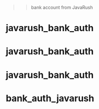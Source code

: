 >> bank account from JavaRush
# javarush_bank_auth
# javarush_bank_auth
# javarush_bank_auth
# bank_auth_javarush

